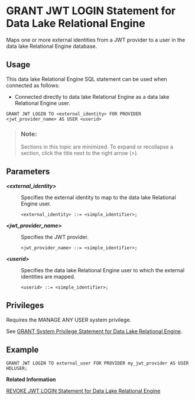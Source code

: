 <!-- loio582d22d53e994855a9c7fa7b9a3fda25 -->

# GRANT JWT LOGIN Statement for Data Lake Relational Engine

Maps one or more external identities from a JWT provider to a user in the data lake Relational Engine database.



<a name="loio582d22d53e994855a9c7fa7b9a3fda25__section_ovp_dvr_znb"/>

## Usage

This data lake Relational Engine SQL statement can be used when connected as follows:

-   Connected directly to data lake Relational Engine as a data lake Relational Engine user.



```
GRANT JWT LOGIN TO <external_identity> FOR PROVIDER <jwt_provider_name> AS USER <userid>
```



> ### Note:  
> Sections in this topic are minimized. To expand or recollapse a section, click the title next to the right arrow \(*\>*\).



<a name="loio582d22d53e994855a9c7fa7b9a3fda25__IQ_Parameters"/>

## Parameters


<dl>
<dt><b>

*<external\_identity\>*

</b></dt>
<dd>

Specifies the external identity to map to the data lake Relational Engine user.

```
<external_identity> ::= <simple_identifier>;
```



</dd><dt><b>

*<jwt\_provider\_name\>*

</b></dt>
<dd>

Specifies the JWT provider.

```
<jwt_provider_name> ::= <simple_identifier>;
```



</dd><dt><b>

*<userid\>*

</b></dt>
<dd>

Specifies the data lake Relational Engine user to which the external identities are mapped.

```
<userid> ::= <simple_identifier>;
```



</dd>
</dl>



<a name="loio582d22d53e994855a9c7fa7b9a3fda25__IQ_Permissions"/>

## Privileges

Requires the MANAGE ANY USER system privilege.

See [GRANT System Privilege Statement for Data Lake Relational Engine](grant-system-privilege-statement-for-data-lake-relational-engine-a3dfcb0.md).



<a name="loio582d22d53e994855a9c7fa7b9a3fda25__section_gwx_f3p_p4b"/>

## Example

```
GRANT JWT LOGIN TO external_user FOR PROVIDER my_jwt_provider AS USER HDLUSER;
```

**Related Information**  


[REVOKE JWT LOGIN Statement for Data Lake Relational Engine](revoke-jwt-login-statement-for-data-lake-relational-engine-06e06d8.md "Removes mappings between external identities from a JWT provider and a user in the data lake Relational Engine database.")

